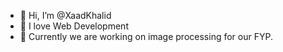 - 👋 Hi, I’m @XaadKhalid
- 👀 I love Web Development
- 🌱 Currently we are working on image processing for our FYP.

<!---
XaadKhalid/XaadKhalid is a ✨ special ✨ repository because its `README.md` (this file) appears on your GitHub profile.
You can click the Preview link to take a look at your changes.
--->
